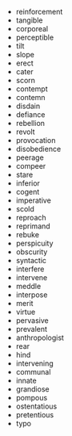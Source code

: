- reinforcement
- tangible
- corporeal
- perceptible
- tilt
- slope
- erect
- cater
- scorn
- contempt
- contemn
- disdain
- defiance
- rebellion
- revolt
- provocation
- disobedience
- peerage
- compeer
- stare
- inferior
- cogent
- imperative
- scold
- reproach
- reprimand
- rebuke
- perspicuity
- obscurity
- syntactic
- interfere
- intervene
- meddle
- interpose
- merit
- virtue
- pervasive
- prevalent
- anthropologist
- rear
- hind
- intervening
- communal
- innate
- grandiose
- pompous
- ostentatious
- pretentious
- typo
